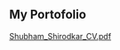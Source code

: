 ## My Portofolio

[Shubham_Shirodkar_CV.pdf](https://github.com/user-attachments/files/17006744/Shubham_Shirodkar_CV.pdf)

